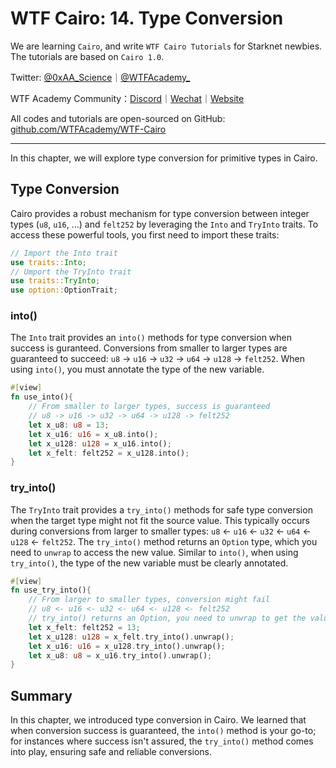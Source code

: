 # WTF Cairo: 14. Type Conversion

We are learning `Cairo`, and write `WTF Cairo Tutorials` for Starknet newbies. The tutorials are based on `Cairo 1.0`.

Twitter: [@0xAA_Science](https://twitter.com/0xAA_Science)｜[@WTFAcademy_](https://twitter.com/WTFAcademy_)

WTF Academy Community：[Discord](https://discord.wtf.academy)｜[Wechat](https://docs.google.com/forms/d/e/1FAIpQLSe4KGT8Sh6sJ7hedQRuIYirOoZK_85mizdw7vA1-YjodgJ-A/viewform?usp=sf_link)｜[Website](https://wtf.academy)

All codes and tutorials are open-sourced on GitHub: [github.com/WTFAcademy/WTF-Cairo](https://github.com/WTFAcademy/WTF-Cairo)

---

In this chapter, we will explore type conversion for primitive types in Cairo. 

## Type Conversion

Cairo provides a robust mechanism for type conversion between integer types (`u8`, `u16`, ...) and `felt252` by leveraging the `Into` and `TryInto` traits. To access these powerful tools, you first need to import these traits:

```rust
// Import the Into trait
use traits::Into;
// Umport the TryInto trait
use traits::TryInto;
use option::OptionTrait;
```

### into()

The `Into` trait provides an `into()` methods for type conversion when success is guranteed. Conversions from smaller to larger types are guaranteed to succeed: `u8` -> `u16` -> `u32` -> `u64` -> `u128` -> `felt252`. When using `into()`, you must annotate the type of the new variable.

```rust
#[view]
fn use_into(){
    // From smaller to larger types, success is guaranteed
    // u8 -> u16 -> u32 -> u64 -> u128 -> felt252
    let x_u8: u8 = 13;
    let x_u16: u16 = x_u8.into();
    let x_u128: u128 = x_u16.into();
    let x_felt: felt252 = x_u128.into();
}
```

### try_into()

The `TryInto` trait provides a `try_into()` methods for safe type conversion when the target type might not fit the source value. This typically occurs during conversions from larger to smaller types: `u8` <- `u16` <- `u32` <- `u64` <- `u128` <- `felt252`. The `try_into()` method returns an `Option` type, which you need to `unwrap` to access the new value. Similar to `into()`, when using `try_into()`, the type of the new variable must be clearly annotated.

```rust
#[view]
fn use_try_into(){
    // From larger to smaller types, conversion might fail
    // u8 <- u16 <- u32 <- u64 <- u128 <- felt252
    // try_into() returns an Option, you need to unwrap to get the value
    let x_felt: felt252 = 13;
    let x_u128: u128 = x_felt.try_into().unwrap();
    let x_u16: u16 = x_u128.try_into().unwrap();
    let x_u8: u8 = x_u16.try_into().unwrap();
}
```

## Summary

In this chapter, we introduced type conversion in Cairo. We learned that when conversion success is guaranteed, the `into()` method is your go-to; for instances where success isn't assured, the `try_into()` method comes into play, ensuring safe and reliable conversions.